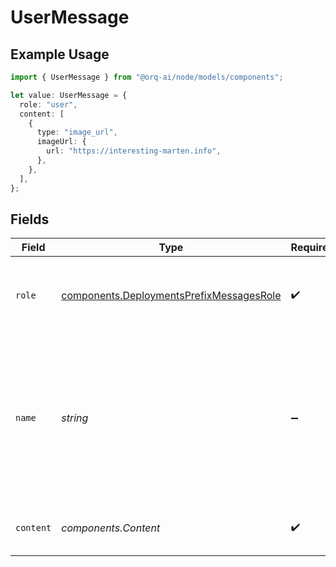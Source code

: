 # UserMessage

## Example Usage

```typescript
import { UserMessage } from "@orq-ai/node/models/components";

let value: UserMessage = {
  role: "user",
  content: [
    {
      type: "image_url",
      imageUrl: {
        url: "https://interesting-marten.info",
      },
    },
  ],
};
```

## Fields

| Field                                                                                                                        | Type                                                                                                                         | Required                                                                                                                     | Description                                                                                                                  |
| ---------------------------------------------------------------------------------------------------------------------------- | ---------------------------------------------------------------------------------------------------------------------------- | ---------------------------------------------------------------------------------------------------------------------------- | ---------------------------------------------------------------------------------------------------------------------------- |
| `role`                                                                                                                       | [components.DeploymentsPrefixMessagesRole](../../models/components/deploymentsprefixmessagesrole.md)                         | :heavy_check_mark:                                                                                                           | The role of the messages author, in this case `user`.                                                                        |
| `name`                                                                                                                       | *string*                                                                                                                     | :heavy_minus_sign:                                                                                                           | An optional name for the participant. Provides the model information to differentiate between participants of the same role. |
| `content`                                                                                                                    | *components.Content*                                                                                                         | :heavy_check_mark:                                                                                                           | The contents of the user message.                                                                                            |